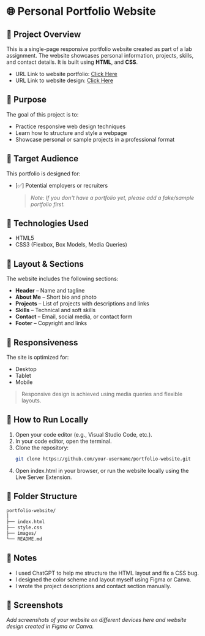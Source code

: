# 🌐 Personal Portfolio Website

## 📖 Project Overview

This is a single-page responsive portfolio website created as part of a lab assignment. The website showcases personal information, projects, skills, and contact details. It is built using **HTML**, and **CSS**.

- URL Link to website portfolio: [Click Here](https://juwono136.github.io/bookstore-html-css/)
- URL Link to website design: [Click Here](https://www.figma.com/design/9NFz7bF42TjCfcih4mCXMW/travel-website?node-id=0-1&t=gKd7Ihxhht2aiEM0-1)

## 🎯 Purpose

The goal of this project is to:

- Practice responsive web design techniques
- Learn how to structure and style a webpage
- Showcase personal or sample projects in a professional format

## 👥 Target Audience

This portfolio is designed for:

- [✅] Potential employers or recruiters
  > _Note: If you don't have a portfolio yet, please add a fake/sample portfolio first._

## 🧱 Technologies Used

- HTML5
- CSS3 (Flexbox, Box Models, Media Queries)

## 📐 Layout & Sections

The website includes the following sections:

- **Header** – Name and tagline
- **About Me** – Short bio and photo
- **Projects** – List of projects with descriptions and links
- **Skills** – Technical and soft skills
- **Contact** – Email, social media, or contact form
- **Footer** – Copyright and links

## 📱 Responsiveness

The site is optimized for:

- Desktop
- Tablet
- Mobile

> Responsive design is achieved using media queries and flexible layouts.

## 🧪 How to Run Locally

1. Open your code editor (e.g., Visual Studio Code, etc.).
2. In your code editor, open the terminal.
3. Clone the repository:
   ```bash
   git clone https://github.com/your-username/portfolio-website.git
   ```
4. Open index.html in your browser, or run the website locally using the Live Server Extension.

## 📂 Folder Structure

```bash
portfolio-website/
│
├── index.html
├── style.css
├── images/
└── README.md
```

## 📄 Notes

- I used ChatGPT to help me structure the HTML layout and fix a CSS bug.
- I designed the color scheme and layout myself using Figma or Canva.
- I wrote the project descriptions and contact section manually.

## 📸 Screenshots

_Add screenshots of your website on different devices here and website design created in Figma or Canva._
